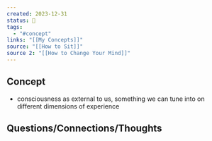 ```yaml
---
created: 2023-12-31
status: 🔴
tags:
  - "#concept"
links: "[[My Concepts]]"
source: "[[How to Sit]]"
source 2: "[[How to Change Your Mind]]"
---
```

## Concept
- consciousness as external to us, something we can tune into on different dimensions of experience
## Questions/Connections/Thoughts